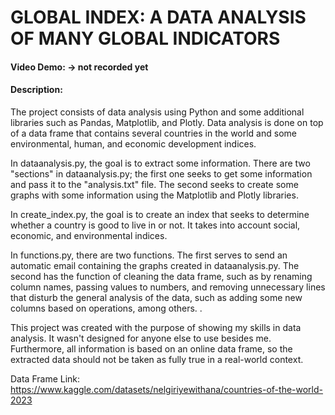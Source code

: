 # GLOBAL INDEX: A DATA ANALYSIS OF MANY GLOBAL INDICATORS
#### Video Demo:  <URL HERE> -> not recorded yet
#### Description:
The project consists of data analysis using Python and some additional libraries such as Pandas, Matplotlib, and Plotly. Data analysis is done on top of a data frame that contains several countries in the world and some environmental, human, and economic development indices.

In dataanalysis.py, the goal is to extract some information. There are two "sections" in dataanalysis.py; the first one seeks to get some information and pass it to the "analysis.txt" file. The second seeks to create some graphs with some information using the Matplotlib and Plotly libraries.

In create_index.py, the goal is to create an index that seeks to determine whether a country is good to live in or not. It takes into account social, economic, and environmental indices.

In functions.py, there are two functions. The first serves to send an automatic email containing the graphs created in dataanalysis.py. The second has the function of cleaning the data frame, such as by renaming column names, passing values to numbers, and removing unnecessary lines that disturb the general analysis of the data, such as adding some new columns based on operations, among others. .

This project was created with the purpose of showing my skills in data analysis. It wasn't designed for anyone else to use besides me. Furthermore, all information is based on an online data frame, so the extracted data should not be taken as fully true in a real-world context.

Data Frame Link:
https://www.kaggle.com/datasets/nelgiriyewithana/countries-of-the-world-2023